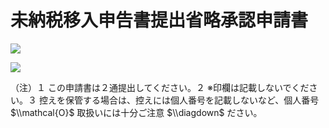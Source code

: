 # 未納税移入申告書提出省略承認申請書

![](https://www.nta.go.jp/tmp/989f9887-66b8-4030-8bb7-026169f1c527/images/761f4d34badddf9241b85aa4f77cf808156249d89f7b9f7e16bb578735383df3.jpg)

![](https://www.nta.go.jp/tmp/989f9887-66b8-4030-8bb7-026169f1c527/images/47377fc1e8659f92d0a72210a014c93f46f8fef2a03dd4512bfa4be7cf1f66f3.jpg)

（注）１ この申請書は２通提出してください。２ ※印欄は記載しないでください。３ 控えを保管する場合は、控えには個人番号を記載しないなど、個人番号 $\\mathcal{O}$ 取扱いには十分ご注意 $\\diagdown$ ださい。